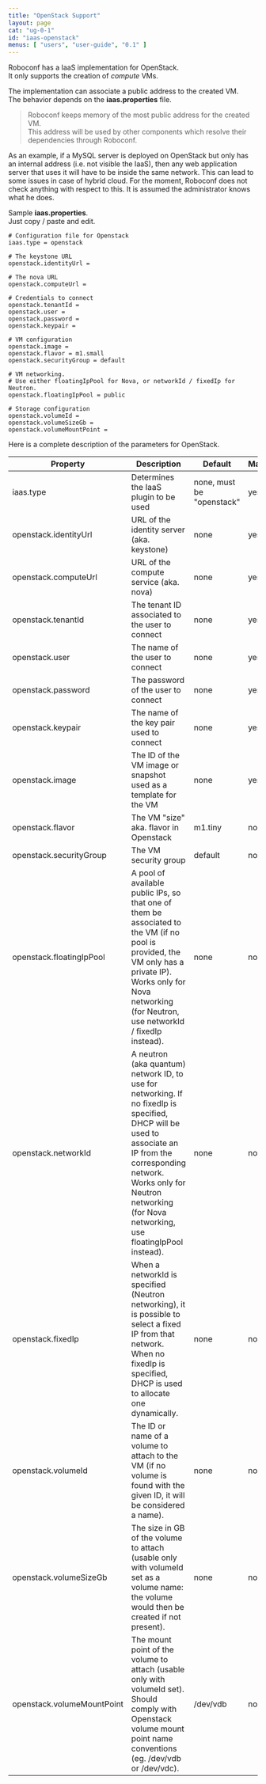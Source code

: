 ```yaml
---
title: "OpenStack Support"
layout: page
cat: "ug-0-1"
id: "iaas-openstack"
menus: [ "users", "user-guide", "0.1" ]
---
```


Roboconf has a IaaS implementation for OpenStack.  
It only supports the creation of *compute* VMs.

The implementation can associate a public address to the created VM.  
The behavior depends on the **iaas.properties** file.
  
> Roboconf keeps memory of the most public address for the created VM.  
> This address will be used by other components which resolve their dependencies through Roboconf.

As an example, if a MySQL server is deployed on OpenStack but only has an internal address (i.e. not
visible the IaaS), then any web application server that uses it will have to be inside the same network.
This can lead to some issues in case of hybrid cloud. For the moment, Roboconf does not check anything 
with respect to this. It is assumed the administrator knows what he does.

Sample **iaas.properties**.  
Just copy / paste and edit.

```properties
# Configuration file for Openstack
iaas.type = openstack

# The keystone URL
openstack.identityUrl = 

# The nova URL
openstack.computeUrl = 

# Credentials to connect
openstack.tenantId = 
openstack.user = 
openstack.password = 
openstack.keypair = 

# VM configuration
openstack.image = 
openstack.flavor = m1.small
openstack.securityGroup = default

# VM networking.
# Use either floatingIpPool for Nova, or networkId / fixedIp for Neutron.
openstack.floatingIpPool = public

# Storage configuration
openstack.volumeId =
openstack.volumeSizeGb =
openstack.volumeMountPoint =
```

Here is a complete description of the parameters for OpenStack.

| Property | Description | Default | Mandatory |
| --- | --- | --- | --- |
| iaas.type | Determines the IaaS plugin to be used | none, must be "openstack" | yes |
| openstack.identityUrl | URL of the identity server (aka. keystone) | none | yes |
| openstack.computeUrl | URL of the compute service (aka. nova) | none | yes |
| openstack.tenantId | The tenant ID associated to the user to connect | none | yes |
| openstack.user | The name of the user to connect | none | yes |
| openstack.password | The password of the user to connect | none | yes |
| openstack.keypair | The name of the key pair used to connect | none | yes |
| openstack.image | The ID of the VM image or snapshot used as a template for the VM | none | yes |
| openstack.flavor | The VM "size" aka. flavor in Openstack | m1.tiny | no |
| openstack.securityGroup | The VM security group | default | no |
| openstack.floatingIpPool | A pool of available public IPs, so that one of them be associated to the VM (if no pool is provided, the VM only has a private IP). Works only for Nova networking (for Neutron, use networkId / fixedIp instead). | none | no |
| openstack.networkId | A neutron (aka quantum) network ID, to use for networking. If no fixedIp is specified, DHCP will be used to associate an IP from the corresponding network. Works only for Neutron networking (for Nova networking, use floatingIpPool instead). | none | no |
| openstack.fixedIp | When a networkId is specified (Neutron networking), it is possible to select a fixed IP from that network. When no fixedIp is specified, DHCP is used to allocate one dynamically. | none | no |
| openstack.volumeId | The ID or name of a volume to attach to the VM (if no volume is found with the given ID, it will be considered a name). | none | no |
| openstack.volumeSizeGb | The size in GB of the volume to attach (usable only with volumeId set as a volume name: the volume would then be created if not present). | none | no |
| openstack.volumeMountPoint | The mount point of the volume to attach (usable only with volumeId set). Should comply with Openstack volume mount point name conventions (eg. /dev/vdb or /dev/vdc). | /dev/vdb | no |

